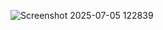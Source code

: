 
![Screenshot 2025-07-05 122839](https://github.com/user-attachments/assets/bec66408-1ea0-49a8-bfbd-65547f10cfb0)

